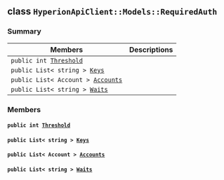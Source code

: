 ## class `HyperionApiClient::Models::RequiredAuth` 

### Summary

 Members                        | Descriptions                                
--------------------------------|---------------------------------------------
`public int `[`Threshold`](#class_hyperion_api_client_1_1_models_1_1_required_auth_1a68d2c1ffc25f691bfab9895cb7e64d0c) | 
`public List< string > `[`Keys`](#class_hyperion_api_client_1_1_models_1_1_required_auth_1ad44558634bad4ad3ce82251e3ae838a1) | 
`public List< Account > `[`Accounts`](#class_hyperion_api_client_1_1_models_1_1_required_auth_1a3d80ecfbcfe76d22069fd0bbbbd92aec) | 
`public List< string > `[`Waits`](#class_hyperion_api_client_1_1_models_1_1_required_auth_1a6a20886e760b298b0de08ef75ead1358) | 

### Members

#### `public int `[`Threshold`](#class_hyperion_api_client_1_1_models_1_1_required_auth_1a68d2c1ffc25f691bfab9895cb7e64d0c) 

#### `public List< string > `[`Keys`](#class_hyperion_api_client_1_1_models_1_1_required_auth_1ad44558634bad4ad3ce82251e3ae838a1) 

#### `public List< Account > `[`Accounts`](#class_hyperion_api_client_1_1_models_1_1_required_auth_1a3d80ecfbcfe76d22069fd0bbbbd92aec) 

#### `public List< string > `[`Waits`](#class_hyperion_api_client_1_1_models_1_1_required_auth_1a6a20886e760b298b0de08ef75ead1358) 

